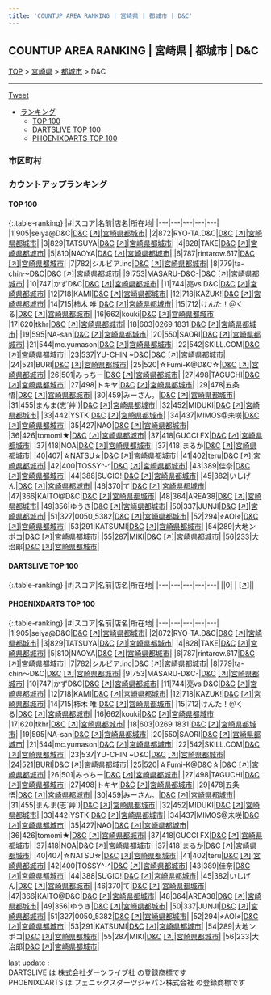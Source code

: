 ```yaml
---
title: 'COUNTUP AREA RANKING | 宮崎県 | 都城市 | D&C'
---
```

## COUNTUP AREA RANKING | 宮崎県 | 都城市 | D&C

[TOP](/darts/rank/) > [宮崎県](/darts/rank/宮崎県/) > [都城市](/darts/rank/宮崎県/都城市/) > D&C

___

<a href="https://twitter.com/share?ref_src=twsrc%5Etfw" data-text="COUNTUP AREA RANKING | 宮崎県都城市D&C" class="twitter-share-button" data-hashtags="DARTSLIVE,PHOENIXDARTS,darts,ダーツ" data-show-count="false">Tweet</a>

* [ランキング](#カウントアップランキング)
    * [TOP 100](#top-100)
    * [DARTSLIVE TOP 100](#dartslive-top-100)
    * [PHOENIXDARTS TOP 100](#phoenixdarts-top-100)

### 市区町村

<ul>

</ul>

### カウントアップランキング

#### TOP 100



{:.table-ranking}
|#|スコア|名前|店名|所在地|
|---|---|---|---|---|
|1|905|<span class="rank-name-pd">seiya@D&amp;C</span>|<a href="/darts/rank/shops/85823.html">D&C</a> <a href="https://vs.phoenixdarts.com/jp/shop/shopDetailInfo/s_85823?s_seq=85823">[↗]</a>|<a href="/darts/rank/宮崎県/都城市">宮崎県都城市</a>|
|2|872|<span class="rank-name-pd">RYO-TA.D&amp;C</span>|<a href="/darts/rank/shops/85823.html">D&C</a> <a href="https://vs.phoenixdarts.com/jp/shop/shopDetailInfo/s_85823?s_seq=85823">[↗]</a>|<a href="/darts/rank/宮崎県/都城市">宮崎県都城市</a>|
|3|829|<span class="rank-name-pd">TATSUYA</span>|<a href="/darts/rank/shops/85823.html">D&C</a> <a href="https://vs.phoenixdarts.com/jp/shop/shopDetailInfo/s_85823?s_seq=85823">[↗]</a>|<a href="/darts/rank/宮崎県/都城市">宮崎県都城市</a>|
|4|828|<span class="rank-name-pd">TAKE</span>|<a href="/darts/rank/shops/85823.html">D&C</a> <a href="https://vs.phoenixdarts.com/jp/shop/shopDetailInfo/s_85823?s_seq=85823">[↗]</a>|<a href="/darts/rank/宮崎県/都城市">宮崎県都城市</a>|
|5|810|<span class="rank-name-pd">NAOYA</span>|<a href="/darts/rank/shops/85823.html">D&C</a> <a href="https://vs.phoenixdarts.com/jp/shop/shopDetailInfo/s_85823?s_seq=85823">[↗]</a>|<a href="/darts/rank/宮崎県/都城市">宮崎県都城市</a>|
|6|787|<span class="rank-name-pd">rintarow.617</span>|<a href="/darts/rank/shops/85823.html">D&C</a> <a href="https://vs.phoenixdarts.com/jp/shop/shopDetailInfo/s_85823?s_seq=85823">[↗]</a>|<a href="/darts/rank/宮崎県/都城市">宮崎県都城市</a>|
|7|782|<span class="rank-name-pd">シルビア.inc</span>|<a href="/darts/rank/shops/85823.html">D&C</a> <a href="https://vs.phoenixdarts.com/jp/shop/shopDetailInfo/s_85823?s_seq=85823">[↗]</a>|<a href="/darts/rank/宮崎県/都城市">宮崎県都城市</a>|
|8|779|<span class="rank-name-pd">ta-chin〜D&amp;C</span>|<a href="/darts/rank/shops/85823.html">D&C</a> <a href="https://vs.phoenixdarts.com/jp/shop/shopDetailInfo/s_85823?s_seq=85823">[↗]</a>|<a href="/darts/rank/宮崎県/都城市">宮崎県都城市</a>|
|9|753|<span class="rank-name-pd">MASARU-D&amp;C-</span>|<a href="/darts/rank/shops/85823.html">D&C</a> <a href="https://vs.phoenixdarts.com/jp/shop/shopDetailInfo/s_85823?s_seq=85823">[↗]</a>|<a href="/darts/rank/宮崎県/都城市">宮崎県都城市</a>|
|10|747|<span class="rank-name-pd">かずD&amp;C</span>|<a href="/darts/rank/shops/85823.html">D&C</a> <a href="https://vs.phoenixdarts.com/jp/shop/shopDetailInfo/s_85823?s_seq=85823">[↗]</a>|<a href="/darts/rank/宮崎県/都城市">宮崎県都城市</a>|
|11|744|<span class="rank-name-pd">亮vs D&amp;C</span>|<a href="/darts/rank/shops/85823.html">D&C</a> <a href="https://vs.phoenixdarts.com/jp/shop/shopDetailInfo/s_85823?s_seq=85823">[↗]</a>|<a href="/darts/rank/宮崎県/都城市">宮崎県都城市</a>|
|12|718|<span class="rank-name-pd">KAMI</span>|<a href="/darts/rank/shops/85823.html">D&C</a> <a href="https://vs.phoenixdarts.com/jp/shop/shopDetailInfo/s_85823?s_seq=85823">[↗]</a>|<a href="/darts/rank/宮崎県/都城市">宮崎県都城市</a>|
|12|718|<span class="rank-name-pd">KAZUK!</span>|<a href="/darts/rank/shops/85823.html">D&C</a> <a href="https://vs.phoenixdarts.com/jp/shop/shopDetailInfo/s_85823?s_seq=85823">[↗]</a>|<a href="/darts/rank/宮崎県/都城市">宮崎県都城市</a>|
|14|715|<span class="rank-name-pd"><span class="pro-icon-pd"></span>柿木 唯</span>|<a href="/darts/rank/shops/85823.html">D&C</a> <a href="https://vs.phoenixdarts.com/jp/shop/shopDetailInfo/s_85823?s_seq=85823">[↗]</a>|<a href="/darts/rank/宮崎県/都城市">宮崎県都城市</a>|
|15|712|<span class="rank-name-pd">けんた！＠くる</span>|<a href="/darts/rank/shops/85823.html">D&C</a> <a href="https://vs.phoenixdarts.com/jp/shop/shopDetailInfo/s_85823?s_seq=85823">[↗]</a>|<a href="/darts/rank/宮崎県/都城市">宮崎県都城市</a>|
|16|662|<span class="rank-name-pd">kouki</span>|<a href="/darts/rank/shops/85823.html">D&C</a> <a href="https://vs.phoenixdarts.com/jp/shop/shopDetailInfo/s_85823?s_seq=85823">[↗]</a>|<a href="/darts/rank/宮崎県/都城市">宮崎県都城市</a>|
|17|620|<span class="rank-name-pd">tkhr</span>|<a href="/darts/rank/shops/85823.html">D&C</a> <a href="https://vs.phoenixdarts.com/jp/shop/shopDetailInfo/s_85823?s_seq=85823">[↗]</a>|<a href="/darts/rank/宮崎県/都城市">宮崎県都城市</a>|
|18|603|<span class="rank-name-pd">0269 1831</span>|<a href="/darts/rank/shops/85823.html">D&C</a> <a href="https://vs.phoenixdarts.com/jp/shop/shopDetailInfo/s_85823?s_seq=85823">[↗]</a>|<a href="/darts/rank/宮崎県/都城市">宮崎県都城市</a>|
|19|595|<span class="rank-name-pd">NA-san</span>|<a href="/darts/rank/shops/85823.html">D&C</a> <a href="https://vs.phoenixdarts.com/jp/shop/shopDetailInfo/s_85823?s_seq=85823">[↗]</a>|<a href="/darts/rank/宮崎県/都城市">宮崎県都城市</a>|
|20|550|<span class="rank-name-pd">SAORI</span>|<a href="/darts/rank/shops/85823.html">D&C</a> <a href="https://vs.phoenixdarts.com/jp/shop/shopDetailInfo/s_85823?s_seq=85823">[↗]</a>|<a href="/darts/rank/宮崎県/都城市">宮崎県都城市</a>|
|21|544|<span class="rank-name-pd">mc.yumason</span>|<a href="/darts/rank/shops/85823.html">D&C</a> <a href="https://vs.phoenixdarts.com/jp/shop/shopDetailInfo/s_85823?s_seq=85823">[↗]</a>|<a href="/darts/rank/宮崎県/都城市">宮崎県都城市</a>|
|22|542|<span class="rank-name-pd">SKILL.COM</span>|<a href="/darts/rank/shops/85823.html">D&C</a> <a href="https://vs.phoenixdarts.com/jp/shop/shopDetailInfo/s_85823?s_seq=85823">[↗]</a>|<a href="/darts/rank/宮崎県/都城市">宮崎県都城市</a>|
|23|537|<span class="rank-name-pd">YU-CHIN ~D&amp;C</span>|<a href="/darts/rank/shops/85823.html">D&C</a> <a href="https://vs.phoenixdarts.com/jp/shop/shopDetailInfo/s_85823?s_seq=85823">[↗]</a>|<a href="/darts/rank/宮崎県/都城市">宮崎県都城市</a>|
|24|521|<span class="rank-name-pd">BURI</span>|<a href="/darts/rank/shops/85823.html">D&C</a> <a href="https://vs.phoenixdarts.com/jp/shop/shopDetailInfo/s_85823?s_seq=85823">[↗]</a>|<a href="/darts/rank/宮崎県/都城市">宮崎県都城市</a>|
|25|520|<span class="rank-name-pd">☆Fumi-K@D&amp;C☆</span>|<a href="/darts/rank/shops/85823.html">D&C</a> <a href="https://vs.phoenixdarts.com/jp/shop/shopDetailInfo/s_85823?s_seq=85823">[↗]</a>|<a href="/darts/rank/宮崎県/都城市">宮崎県都城市</a>|
|26|501|<span class="rank-name-pd">みっちー</span>|<a href="/darts/rank/shops/85823.html">D&C</a> <a href="https://vs.phoenixdarts.com/jp/shop/shopDetailInfo/s_85823?s_seq=85823">[↗]</a>|<a href="/darts/rank/宮崎県/都城市">宮崎県都城市</a>|
|27|498|<span class="rank-name-pd">TAGUCHI</span>|<a href="/darts/rank/shops/85823.html">D&C</a> <a href="https://vs.phoenixdarts.com/jp/shop/shopDetailInfo/s_85823?s_seq=85823">[↗]</a>|<a href="/darts/rank/宮崎県/都城市">宮崎県都城市</a>|
|27|498|<span class="rank-name-pd">トキヤ</span>|<a href="/darts/rank/shops/85823.html">D&C</a> <a href="https://vs.phoenixdarts.com/jp/shop/shopDetailInfo/s_85823?s_seq=85823">[↗]</a>|<a href="/darts/rank/宮崎県/都城市">宮崎県都城市</a>|
|29|478|<span class="rank-name-pd">五条　悟</span>|<a href="/darts/rank/shops/85823.html">D&C</a> <a href="https://vs.phoenixdarts.com/jp/shop/shopDetailInfo/s_85823?s_seq=85823">[↗]</a>|<a href="/darts/rank/宮崎県/都城市">宮崎県都城市</a>|
|30|459|<span class="rank-name-pd">みーさん。</span>|<a href="/darts/rank/shops/85823.html">D&C</a> <a href="https://vs.phoenixdarts.com/jp/shop/shopDetailInfo/s_85823?s_seq=85823">[↗]</a>|<a href="/darts/rank/宮崎県/都城市">宮崎県都城市</a>|
|31|455|<span class="rank-name-pd">まんま(志´艸`)</span>|<a href="/darts/rank/shops/85823.html">D&C</a> <a href="https://vs.phoenixdarts.com/jp/shop/shopDetailInfo/s_85823?s_seq=85823">[↗]</a>|<a href="/darts/rank/宮崎県/都城市">宮崎県都城市</a>|
|32|452|<span class="rank-name-pd">MIDUKI</span>|<a href="/darts/rank/shops/85823.html">D&C</a> <a href="https://vs.phoenixdarts.com/jp/shop/shopDetailInfo/s_85823?s_seq=85823">[↗]</a>|<a href="/darts/rank/宮崎県/都城市">宮崎県都城市</a>|
|33|442|<span class="rank-name-pd">YSTK</span>|<a href="/darts/rank/shops/85823.html">D&C</a> <a href="https://vs.phoenixdarts.com/jp/shop/shopDetailInfo/s_85823?s_seq=85823">[↗]</a>|<a href="/darts/rank/宮崎県/都城市">宮崎県都城市</a>|
|34|437|<span class="rank-name-pd">MIMOS@未咲</span>|<a href="/darts/rank/shops/85823.html">D&C</a> <a href="https://vs.phoenixdarts.com/jp/shop/shopDetailInfo/s_85823?s_seq=85823">[↗]</a>|<a href="/darts/rank/宮崎県/都城市">宮崎県都城市</a>|
|35|427|<span class="rank-name-pd">NAO</span>|<a href="/darts/rank/shops/85823.html">D&C</a> <a href="https://vs.phoenixdarts.com/jp/shop/shopDetailInfo/s_85823?s_seq=85823">[↗]</a>|<a href="/darts/rank/宮崎県/都城市">宮崎県都城市</a>|
|36|426|<span class="rank-name-pd">tomomi★</span>|<a href="/darts/rank/shops/85823.html">D&C</a> <a href="https://vs.phoenixdarts.com/jp/shop/shopDetailInfo/s_85823?s_seq=85823">[↗]</a>|<a href="/darts/rank/宮崎県/都城市">宮崎県都城市</a>|
|37|418|<span class="rank-name-pd">GUCCI FX</span>|<a href="/darts/rank/shops/85823.html">D&C</a> <a href="https://vs.phoenixdarts.com/jp/shop/shopDetailInfo/s_85823?s_seq=85823">[↗]</a>|<a href="/darts/rank/宮崎県/都城市">宮崎県都城市</a>|
|37|418|<span class="rank-name-pd">NOA</span>|<a href="/darts/rank/shops/85823.html">D&C</a> <a href="https://vs.phoenixdarts.com/jp/shop/shopDetailInfo/s_85823?s_seq=85823">[↗]</a>|<a href="/darts/rank/宮崎県/都城市">宮崎県都城市</a>|
|37|418|<span class="rank-name-pd">まるか</span>|<a href="/darts/rank/shops/85823.html">D&C</a> <a href="https://vs.phoenixdarts.com/jp/shop/shopDetailInfo/s_85823?s_seq=85823">[↗]</a>|<a href="/darts/rank/宮崎県/都城市">宮崎県都城市</a>|
|40|407|<span class="rank-name-pd">☆NATSU☆</span>|<a href="/darts/rank/shops/85823.html">D&C</a> <a href="https://vs.phoenixdarts.com/jp/shop/shopDetailInfo/s_85823?s_seq=85823">[↗]</a>|<a href="/darts/rank/宮崎県/都城市">宮崎県都城市</a>|
|41|402|<span class="rank-name-pd">teru</span>|<a href="/darts/rank/shops/85823.html">D&C</a> <a href="https://vs.phoenixdarts.com/jp/shop/shopDetailInfo/s_85823?s_seq=85823">[↗]</a>|<a href="/darts/rank/宮崎県/都城市">宮崎県都城市</a>|
|42|400|<span class="rank-name-pd">TOSSY^-^</span>|<a href="/darts/rank/shops/85823.html">D&C</a> <a href="https://vs.phoenixdarts.com/jp/shop/shopDetailInfo/s_85823?s_seq=85823">[↗]</a>|<a href="/darts/rank/宮崎県/都城市">宮崎県都城市</a>|
|43|389|<span class="rank-name-pd">佳奈</span>|<a href="/darts/rank/shops/85823.html">D&C</a> <a href="https://vs.phoenixdarts.com/jp/shop/shopDetailInfo/s_85823?s_seq=85823">[↗]</a>|<a href="/darts/rank/宮崎県/都城市">宮崎県都城市</a>|
|44|388|<span class="rank-name-pd">SUGIO!</span>|<a href="/darts/rank/shops/85823.html">D&C</a> <a href="https://vs.phoenixdarts.com/jp/shop/shopDetailInfo/s_85823?s_seq=85823">[↗]</a>|<a href="/darts/rank/宮崎県/都城市">宮崎県都城市</a>|
|45|382|<span class="rank-name-pd">いしげん</span>|<a href="/darts/rank/shops/85823.html">D&C</a> <a href="https://vs.phoenixdarts.com/jp/shop/shopDetailInfo/s_85823?s_seq=85823">[↗]</a>|<a href="/darts/rank/宮崎県/都城市">宮崎県都城市</a>|
|46|370|<span class="rank-name-pd">て</span>|<a href="/darts/rank/shops/85823.html">D&C</a> <a href="https://vs.phoenixdarts.com/jp/shop/shopDetailInfo/s_85823?s_seq=85823">[↗]</a>|<a href="/darts/rank/宮崎県/都城市">宮崎県都城市</a>|
|47|366|<span class="rank-name-pd">KAITO@D&amp;C</span>|<a href="/darts/rank/shops/85823.html">D&C</a> <a href="https://vs.phoenixdarts.com/jp/shop/shopDetailInfo/s_85823?s_seq=85823">[↗]</a>|<a href="/darts/rank/宮崎県/都城市">宮崎県都城市</a>|
|48|364|<span class="rank-name-pd">AREA38</span>|<a href="/darts/rank/shops/85823.html">D&C</a> <a href="https://vs.phoenixdarts.com/jp/shop/shopDetailInfo/s_85823?s_seq=85823">[↗]</a>|<a href="/darts/rank/宮崎県/都城市">宮崎県都城市</a>|
|49|356|<span class="rank-name-pd">ゆうき</span>|<a href="/darts/rank/shops/85823.html">D&C</a> <a href="https://vs.phoenixdarts.com/jp/shop/shopDetailInfo/s_85823?s_seq=85823">[↗]</a>|<a href="/darts/rank/宮崎県/都城市">宮崎県都城市</a>|
|50|337|<span class="rank-name-pd">JUNJI</span>|<a href="/darts/rank/shops/85823.html">D&C</a> <a href="https://vs.phoenixdarts.com/jp/shop/shopDetailInfo/s_85823?s_seq=85823">[↗]</a>|<a href="/darts/rank/宮崎県/都城市">宮崎県都城市</a>|
|51|327|<span class="rank-name-pd">0050_5382</span>|<a href="/darts/rank/shops/85823.html">D&C</a> <a href="https://vs.phoenixdarts.com/jp/shop/shopDetailInfo/s_85823?s_seq=85823">[↗]</a>|<a href="/darts/rank/宮崎県/都城市">宮崎県都城市</a>|
|52|294|<span class="rank-name-pd">⭐︎AOI⭐︎</span>|<a href="/darts/rank/shops/85823.html">D&C</a> <a href="https://vs.phoenixdarts.com/jp/shop/shopDetailInfo/s_85823?s_seq=85823">[↗]</a>|<a href="/darts/rank/宮崎県/都城市">宮崎県都城市</a>|
|53|291|<span class="rank-name-pd">KATSUMI</span>|<a href="/darts/rank/shops/85823.html">D&C</a> <a href="https://vs.phoenixdarts.com/jp/shop/shopDetailInfo/s_85823?s_seq=85823">[↗]</a>|<a href="/darts/rank/宮崎県/都城市">宮崎県都城市</a>|
|54|289|<span class="rank-name-pd">大地ンポコ</span>|<a href="/darts/rank/shops/85823.html">D&C</a> <a href="https://vs.phoenixdarts.com/jp/shop/shopDetailInfo/s_85823?s_seq=85823">[↗]</a>|<a href="/darts/rank/宮崎県/都城市">宮崎県都城市</a>|
|55|287|<span class="rank-name-pd">MIKI</span>|<a href="/darts/rank/shops/85823.html">D&C</a> <a href="https://vs.phoenixdarts.com/jp/shop/shopDetailInfo/s_85823?s_seq=85823">[↗]</a>|<a href="/darts/rank/宮崎県/都城市">宮崎県都城市</a>|
|56|233|<span class="rank-name-pd">大治郎</span>|<a href="/darts/rank/shops/85823.html">D&C</a> <a href="https://vs.phoenixdarts.com/jp/shop/shopDetailInfo/s_85823?s_seq=85823">[↗]</a>|<a href="/darts/rank/宮崎県/都城市">宮崎県都城市</a>|


#### DARTSLIVE TOP 100



{:.table-ranking}
|#|スコア|名前|店名|所在地|
|---|---|---|---|---|
||0|<span class="rank-name-dl"> </span>|<a href="/darts/rank/shops/.html"></a> <a href="">[↗]</a>|<a href="/darts/rank//"></a>|


#### PHOENIXDARTS TOP 100



{:.table-ranking}
|#|スコア|名前|店名|所在地|
|---|---|---|---|---|
|1|905|<span class="rank-name-pd">seiya@D&amp;C</span>|<a href="/darts/rank/shops/85823.html">D&C</a> <a href="https://vs.phoenixdarts.com/jp/shop/shopDetailInfo/s_85823?s_seq=85823">[↗]</a>|<a href="/darts/rank/宮崎県/都城市">宮崎県都城市</a>|
|2|872|<span class="rank-name-pd">RYO-TA.D&amp;C</span>|<a href="/darts/rank/shops/85823.html">D&C</a> <a href="https://vs.phoenixdarts.com/jp/shop/shopDetailInfo/s_85823?s_seq=85823">[↗]</a>|<a href="/darts/rank/宮崎県/都城市">宮崎県都城市</a>|
|3|829|<span class="rank-name-pd">TATSUYA</span>|<a href="/darts/rank/shops/85823.html">D&C</a> <a href="https://vs.phoenixdarts.com/jp/shop/shopDetailInfo/s_85823?s_seq=85823">[↗]</a>|<a href="/darts/rank/宮崎県/都城市">宮崎県都城市</a>|
|4|828|<span class="rank-name-pd">TAKE</span>|<a href="/darts/rank/shops/85823.html">D&C</a> <a href="https://vs.phoenixdarts.com/jp/shop/shopDetailInfo/s_85823?s_seq=85823">[↗]</a>|<a href="/darts/rank/宮崎県/都城市">宮崎県都城市</a>|
|5|810|<span class="rank-name-pd">NAOYA</span>|<a href="/darts/rank/shops/85823.html">D&C</a> <a href="https://vs.phoenixdarts.com/jp/shop/shopDetailInfo/s_85823?s_seq=85823">[↗]</a>|<a href="/darts/rank/宮崎県/都城市">宮崎県都城市</a>|
|6|787|<span class="rank-name-pd">rintarow.617</span>|<a href="/darts/rank/shops/85823.html">D&C</a> <a href="https://vs.phoenixdarts.com/jp/shop/shopDetailInfo/s_85823?s_seq=85823">[↗]</a>|<a href="/darts/rank/宮崎県/都城市">宮崎県都城市</a>|
|7|782|<span class="rank-name-pd">シルビア.inc</span>|<a href="/darts/rank/shops/85823.html">D&C</a> <a href="https://vs.phoenixdarts.com/jp/shop/shopDetailInfo/s_85823?s_seq=85823">[↗]</a>|<a href="/darts/rank/宮崎県/都城市">宮崎県都城市</a>|
|8|779|<span class="rank-name-pd">ta-chin〜D&amp;C</span>|<a href="/darts/rank/shops/85823.html">D&C</a> <a href="https://vs.phoenixdarts.com/jp/shop/shopDetailInfo/s_85823?s_seq=85823">[↗]</a>|<a href="/darts/rank/宮崎県/都城市">宮崎県都城市</a>|
|9|753|<span class="rank-name-pd">MASARU-D&amp;C-</span>|<a href="/darts/rank/shops/85823.html">D&C</a> <a href="https://vs.phoenixdarts.com/jp/shop/shopDetailInfo/s_85823?s_seq=85823">[↗]</a>|<a href="/darts/rank/宮崎県/都城市">宮崎県都城市</a>|
|10|747|<span class="rank-name-pd">かずD&amp;C</span>|<a href="/darts/rank/shops/85823.html">D&C</a> <a href="https://vs.phoenixdarts.com/jp/shop/shopDetailInfo/s_85823?s_seq=85823">[↗]</a>|<a href="/darts/rank/宮崎県/都城市">宮崎県都城市</a>|
|11|744|<span class="rank-name-pd">亮vs D&amp;C</span>|<a href="/darts/rank/shops/85823.html">D&C</a> <a href="https://vs.phoenixdarts.com/jp/shop/shopDetailInfo/s_85823?s_seq=85823">[↗]</a>|<a href="/darts/rank/宮崎県/都城市">宮崎県都城市</a>|
|12|718|<span class="rank-name-pd">KAMI</span>|<a href="/darts/rank/shops/85823.html">D&C</a> <a href="https://vs.phoenixdarts.com/jp/shop/shopDetailInfo/s_85823?s_seq=85823">[↗]</a>|<a href="/darts/rank/宮崎県/都城市">宮崎県都城市</a>|
|12|718|<span class="rank-name-pd">KAZUK!</span>|<a href="/darts/rank/shops/85823.html">D&C</a> <a href="https://vs.phoenixdarts.com/jp/shop/shopDetailInfo/s_85823?s_seq=85823">[↗]</a>|<a href="/darts/rank/宮崎県/都城市">宮崎県都城市</a>|
|14|715|<span class="rank-name-pd"><span class="pro-icon-pd"></span>柿木 唯</span>|<a href="/darts/rank/shops/85823.html">D&C</a> <a href="https://vs.phoenixdarts.com/jp/shop/shopDetailInfo/s_85823?s_seq=85823">[↗]</a>|<a href="/darts/rank/宮崎県/都城市">宮崎県都城市</a>|
|15|712|<span class="rank-name-pd">けんた！＠くる</span>|<a href="/darts/rank/shops/85823.html">D&C</a> <a href="https://vs.phoenixdarts.com/jp/shop/shopDetailInfo/s_85823?s_seq=85823">[↗]</a>|<a href="/darts/rank/宮崎県/都城市">宮崎県都城市</a>|
|16|662|<span class="rank-name-pd">kouki</span>|<a href="/darts/rank/shops/85823.html">D&C</a> <a href="https://vs.phoenixdarts.com/jp/shop/shopDetailInfo/s_85823?s_seq=85823">[↗]</a>|<a href="/darts/rank/宮崎県/都城市">宮崎県都城市</a>|
|17|620|<span class="rank-name-pd">tkhr</span>|<a href="/darts/rank/shops/85823.html">D&C</a> <a href="https://vs.phoenixdarts.com/jp/shop/shopDetailInfo/s_85823?s_seq=85823">[↗]</a>|<a href="/darts/rank/宮崎県/都城市">宮崎県都城市</a>|
|18|603|<span class="rank-name-pd">0269 1831</span>|<a href="/darts/rank/shops/85823.html">D&C</a> <a href="https://vs.phoenixdarts.com/jp/shop/shopDetailInfo/s_85823?s_seq=85823">[↗]</a>|<a href="/darts/rank/宮崎県/都城市">宮崎県都城市</a>|
|19|595|<span class="rank-name-pd">NA-san</span>|<a href="/darts/rank/shops/85823.html">D&C</a> <a href="https://vs.phoenixdarts.com/jp/shop/shopDetailInfo/s_85823?s_seq=85823">[↗]</a>|<a href="/darts/rank/宮崎県/都城市">宮崎県都城市</a>|
|20|550|<span class="rank-name-pd">SAORI</span>|<a href="/darts/rank/shops/85823.html">D&C</a> <a href="https://vs.phoenixdarts.com/jp/shop/shopDetailInfo/s_85823?s_seq=85823">[↗]</a>|<a href="/darts/rank/宮崎県/都城市">宮崎県都城市</a>|
|21|544|<span class="rank-name-pd">mc.yumason</span>|<a href="/darts/rank/shops/85823.html">D&C</a> <a href="https://vs.phoenixdarts.com/jp/shop/shopDetailInfo/s_85823?s_seq=85823">[↗]</a>|<a href="/darts/rank/宮崎県/都城市">宮崎県都城市</a>|
|22|542|<span class="rank-name-pd">SKILL.COM</span>|<a href="/darts/rank/shops/85823.html">D&C</a> <a href="https://vs.phoenixdarts.com/jp/shop/shopDetailInfo/s_85823?s_seq=85823">[↗]</a>|<a href="/darts/rank/宮崎県/都城市">宮崎県都城市</a>|
|23|537|<span class="rank-name-pd">YU-CHIN ~D&amp;C</span>|<a href="/darts/rank/shops/85823.html">D&C</a> <a href="https://vs.phoenixdarts.com/jp/shop/shopDetailInfo/s_85823?s_seq=85823">[↗]</a>|<a href="/darts/rank/宮崎県/都城市">宮崎県都城市</a>|
|24|521|<span class="rank-name-pd">BURI</span>|<a href="/darts/rank/shops/85823.html">D&C</a> <a href="https://vs.phoenixdarts.com/jp/shop/shopDetailInfo/s_85823?s_seq=85823">[↗]</a>|<a href="/darts/rank/宮崎県/都城市">宮崎県都城市</a>|
|25|520|<span class="rank-name-pd">☆Fumi-K@D&amp;C☆</span>|<a href="/darts/rank/shops/85823.html">D&C</a> <a href="https://vs.phoenixdarts.com/jp/shop/shopDetailInfo/s_85823?s_seq=85823">[↗]</a>|<a href="/darts/rank/宮崎県/都城市">宮崎県都城市</a>|
|26|501|<span class="rank-name-pd">みっちー</span>|<a href="/darts/rank/shops/85823.html">D&C</a> <a href="https://vs.phoenixdarts.com/jp/shop/shopDetailInfo/s_85823?s_seq=85823">[↗]</a>|<a href="/darts/rank/宮崎県/都城市">宮崎県都城市</a>|
|27|498|<span class="rank-name-pd">TAGUCHI</span>|<a href="/darts/rank/shops/85823.html">D&C</a> <a href="https://vs.phoenixdarts.com/jp/shop/shopDetailInfo/s_85823?s_seq=85823">[↗]</a>|<a href="/darts/rank/宮崎県/都城市">宮崎県都城市</a>|
|27|498|<span class="rank-name-pd">トキヤ</span>|<a href="/darts/rank/shops/85823.html">D&C</a> <a href="https://vs.phoenixdarts.com/jp/shop/shopDetailInfo/s_85823?s_seq=85823">[↗]</a>|<a href="/darts/rank/宮崎県/都城市">宮崎県都城市</a>|
|29|478|<span class="rank-name-pd">五条　悟</span>|<a href="/darts/rank/shops/85823.html">D&C</a> <a href="https://vs.phoenixdarts.com/jp/shop/shopDetailInfo/s_85823?s_seq=85823">[↗]</a>|<a href="/darts/rank/宮崎県/都城市">宮崎県都城市</a>|
|30|459|<span class="rank-name-pd">みーさん。</span>|<a href="/darts/rank/shops/85823.html">D&C</a> <a href="https://vs.phoenixdarts.com/jp/shop/shopDetailInfo/s_85823?s_seq=85823">[↗]</a>|<a href="/darts/rank/宮崎県/都城市">宮崎県都城市</a>|
|31|455|<span class="rank-name-pd">まんま(志´艸`)</span>|<a href="/darts/rank/shops/85823.html">D&C</a> <a href="https://vs.phoenixdarts.com/jp/shop/shopDetailInfo/s_85823?s_seq=85823">[↗]</a>|<a href="/darts/rank/宮崎県/都城市">宮崎県都城市</a>|
|32|452|<span class="rank-name-pd">MIDUKI</span>|<a href="/darts/rank/shops/85823.html">D&C</a> <a href="https://vs.phoenixdarts.com/jp/shop/shopDetailInfo/s_85823?s_seq=85823">[↗]</a>|<a href="/darts/rank/宮崎県/都城市">宮崎県都城市</a>|
|33|442|<span class="rank-name-pd">YSTK</span>|<a href="/darts/rank/shops/85823.html">D&C</a> <a href="https://vs.phoenixdarts.com/jp/shop/shopDetailInfo/s_85823?s_seq=85823">[↗]</a>|<a href="/darts/rank/宮崎県/都城市">宮崎県都城市</a>|
|34|437|<span class="rank-name-pd">MIMOS@未咲</span>|<a href="/darts/rank/shops/85823.html">D&C</a> <a href="https://vs.phoenixdarts.com/jp/shop/shopDetailInfo/s_85823?s_seq=85823">[↗]</a>|<a href="/darts/rank/宮崎県/都城市">宮崎県都城市</a>|
|35|427|<span class="rank-name-pd">NAO</span>|<a href="/darts/rank/shops/85823.html">D&C</a> <a href="https://vs.phoenixdarts.com/jp/shop/shopDetailInfo/s_85823?s_seq=85823">[↗]</a>|<a href="/darts/rank/宮崎県/都城市">宮崎県都城市</a>|
|36|426|<span class="rank-name-pd">tomomi★</span>|<a href="/darts/rank/shops/85823.html">D&C</a> <a href="https://vs.phoenixdarts.com/jp/shop/shopDetailInfo/s_85823?s_seq=85823">[↗]</a>|<a href="/darts/rank/宮崎県/都城市">宮崎県都城市</a>|
|37|418|<span class="rank-name-pd">GUCCI FX</span>|<a href="/darts/rank/shops/85823.html">D&C</a> <a href="https://vs.phoenixdarts.com/jp/shop/shopDetailInfo/s_85823?s_seq=85823">[↗]</a>|<a href="/darts/rank/宮崎県/都城市">宮崎県都城市</a>|
|37|418|<span class="rank-name-pd">NOA</span>|<a href="/darts/rank/shops/85823.html">D&C</a> <a href="https://vs.phoenixdarts.com/jp/shop/shopDetailInfo/s_85823?s_seq=85823">[↗]</a>|<a href="/darts/rank/宮崎県/都城市">宮崎県都城市</a>|
|37|418|<span class="rank-name-pd">まるか</span>|<a href="/darts/rank/shops/85823.html">D&C</a> <a href="https://vs.phoenixdarts.com/jp/shop/shopDetailInfo/s_85823?s_seq=85823">[↗]</a>|<a href="/darts/rank/宮崎県/都城市">宮崎県都城市</a>|
|40|407|<span class="rank-name-pd">☆NATSU☆</span>|<a href="/darts/rank/shops/85823.html">D&C</a> <a href="https://vs.phoenixdarts.com/jp/shop/shopDetailInfo/s_85823?s_seq=85823">[↗]</a>|<a href="/darts/rank/宮崎県/都城市">宮崎県都城市</a>|
|41|402|<span class="rank-name-pd">teru</span>|<a href="/darts/rank/shops/85823.html">D&C</a> <a href="https://vs.phoenixdarts.com/jp/shop/shopDetailInfo/s_85823?s_seq=85823">[↗]</a>|<a href="/darts/rank/宮崎県/都城市">宮崎県都城市</a>|
|42|400|<span class="rank-name-pd">TOSSY^-^</span>|<a href="/darts/rank/shops/85823.html">D&C</a> <a href="https://vs.phoenixdarts.com/jp/shop/shopDetailInfo/s_85823?s_seq=85823">[↗]</a>|<a href="/darts/rank/宮崎県/都城市">宮崎県都城市</a>|
|43|389|<span class="rank-name-pd">佳奈</span>|<a href="/darts/rank/shops/85823.html">D&C</a> <a href="https://vs.phoenixdarts.com/jp/shop/shopDetailInfo/s_85823?s_seq=85823">[↗]</a>|<a href="/darts/rank/宮崎県/都城市">宮崎県都城市</a>|
|44|388|<span class="rank-name-pd">SUGIO!</span>|<a href="/darts/rank/shops/85823.html">D&C</a> <a href="https://vs.phoenixdarts.com/jp/shop/shopDetailInfo/s_85823?s_seq=85823">[↗]</a>|<a href="/darts/rank/宮崎県/都城市">宮崎県都城市</a>|
|45|382|<span class="rank-name-pd">いしげん</span>|<a href="/darts/rank/shops/85823.html">D&C</a> <a href="https://vs.phoenixdarts.com/jp/shop/shopDetailInfo/s_85823?s_seq=85823">[↗]</a>|<a href="/darts/rank/宮崎県/都城市">宮崎県都城市</a>|
|46|370|<span class="rank-name-pd">て</span>|<a href="/darts/rank/shops/85823.html">D&C</a> <a href="https://vs.phoenixdarts.com/jp/shop/shopDetailInfo/s_85823?s_seq=85823">[↗]</a>|<a href="/darts/rank/宮崎県/都城市">宮崎県都城市</a>|
|47|366|<span class="rank-name-pd">KAITO@D&amp;C</span>|<a href="/darts/rank/shops/85823.html">D&C</a> <a href="https://vs.phoenixdarts.com/jp/shop/shopDetailInfo/s_85823?s_seq=85823">[↗]</a>|<a href="/darts/rank/宮崎県/都城市">宮崎県都城市</a>|
|48|364|<span class="rank-name-pd">AREA38</span>|<a href="/darts/rank/shops/85823.html">D&C</a> <a href="https://vs.phoenixdarts.com/jp/shop/shopDetailInfo/s_85823?s_seq=85823">[↗]</a>|<a href="/darts/rank/宮崎県/都城市">宮崎県都城市</a>|
|49|356|<span class="rank-name-pd">ゆうき</span>|<a href="/darts/rank/shops/85823.html">D&C</a> <a href="https://vs.phoenixdarts.com/jp/shop/shopDetailInfo/s_85823?s_seq=85823">[↗]</a>|<a href="/darts/rank/宮崎県/都城市">宮崎県都城市</a>|
|50|337|<span class="rank-name-pd">JUNJI</span>|<a href="/darts/rank/shops/85823.html">D&C</a> <a href="https://vs.phoenixdarts.com/jp/shop/shopDetailInfo/s_85823?s_seq=85823">[↗]</a>|<a href="/darts/rank/宮崎県/都城市">宮崎県都城市</a>|
|51|327|<span class="rank-name-pd">0050_5382</span>|<a href="/darts/rank/shops/85823.html">D&C</a> <a href="https://vs.phoenixdarts.com/jp/shop/shopDetailInfo/s_85823?s_seq=85823">[↗]</a>|<a href="/darts/rank/宮崎県/都城市">宮崎県都城市</a>|
|52|294|<span class="rank-name-pd">⭐︎AOI⭐︎</span>|<a href="/darts/rank/shops/85823.html">D&C</a> <a href="https://vs.phoenixdarts.com/jp/shop/shopDetailInfo/s_85823?s_seq=85823">[↗]</a>|<a href="/darts/rank/宮崎県/都城市">宮崎県都城市</a>|
|53|291|<span class="rank-name-pd">KATSUMI</span>|<a href="/darts/rank/shops/85823.html">D&C</a> <a href="https://vs.phoenixdarts.com/jp/shop/shopDetailInfo/s_85823?s_seq=85823">[↗]</a>|<a href="/darts/rank/宮崎県/都城市">宮崎県都城市</a>|
|54|289|<span class="rank-name-pd">大地ンポコ</span>|<a href="/darts/rank/shops/85823.html">D&C</a> <a href="https://vs.phoenixdarts.com/jp/shop/shopDetailInfo/s_85823?s_seq=85823">[↗]</a>|<a href="/darts/rank/宮崎県/都城市">宮崎県都城市</a>|
|55|287|<span class="rank-name-pd">MIKI</span>|<a href="/darts/rank/shops/85823.html">D&C</a> <a href="https://vs.phoenixdarts.com/jp/shop/shopDetailInfo/s_85823?s_seq=85823">[↗]</a>|<a href="/darts/rank/宮崎県/都城市">宮崎県都城市</a>|
|56|233|<span class="rank-name-pd">大治郎</span>|<a href="/darts/rank/shops/85823.html">D&C</a> <a href="https://vs.phoenixdarts.com/jp/shop/shopDetailInfo/s_85823?s_seq=85823">[↗]</a>|<a href="/darts/rank/宮崎県/都城市">宮崎県都城市</a>|


<div class="footer border-top border-gray-light mt-5 pt-3 text-right text-gray">
    last update : <span style="font-weight: italic" id="foot_last_modified"></span><br />
    DARTSLIVE は 株式会社ダーツライブ社 の登録商標です<br />
    PHOENIXDARTS は フェニックスダーツジャパン株式会社 の登録商標です<br />
</div>

<script src="https://cdnjs.cloudflare.com/ajax/libs/jquery.tablesorter/2.31.3/js/jquery.tablesorter.min.js" integrity="sha512-qzgd5cYSZcosqpzpn7zF2ZId8f/8CHmFKZ8j7mU4OUXTNRd5g+ZHBPsgKEwoqxCtdQvExE5LprwwPAgoicguNg==" crossorigin="anonymous" referrerpolicy="no-referrer"></script>
<link rel="stylesheet" href="https://cdnjs.cloudflare.com/ajax/libs/jquery.tablesorter/2.31.3/css/theme.default.min.css" integrity="sha512-wghhOJkjQX0Lh3NSWvNKeZ0ZpNn+SPVXX1Qyc9OCaogADktxrBiBdKGDoqVUOyhStvMBmJQ8ZdMHiR3wuEq8+w==" crossorigin="anonymous" referrerpolicy="no-referrer" />
<script>
$(function() {
    $(".table-ranking").tablesorter({sortList:[[0, 0]]});
    $("#foot_last_modified").text(formatDate(new Date(document.lastModified), 'yyyy-MM-dd HH:mm:ss'));
});
</script>

<script async src="https://platform.twitter.com/widgets.js" charset="utf-8"></script>